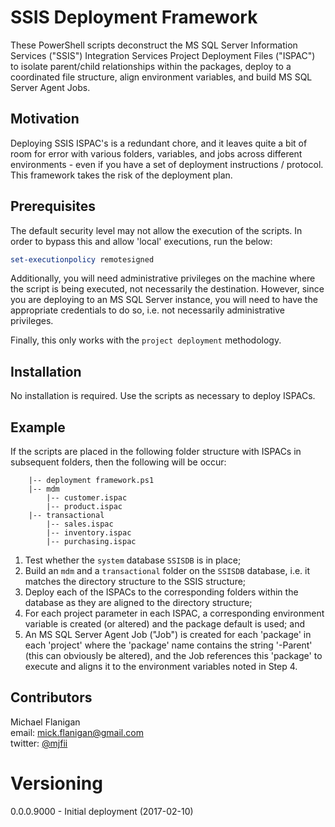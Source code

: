 # SSIS Deployment Framework

These PowerShell scripts deconstruct the MS SQL Server Information Services ("SSIS") Integration Services Project Deployment Files ("ISPAC") to isolate parent/child relationships within the packages, deploy to a coordinated file structure, align environment variables, and build MS SQL Server Agent Jobs.

## Motivation

Deploying SSIS ISPAC's is a redundant chore, and it leaves quite a bit of room for error with various folders, variables, and jobs across different environments - even if you have a set of deployment instructions / protocol.  This framework takes the risk of the deployment plan.

## Prerequisites

The default security level may not allow the execution of the scripts.  In order to bypass this and allow 'local' executions, run the below:

```PowerShell
set-executionpolicy remotesigned
```

Additionally, you will need administrative privileges on the machine where the script is being executed, not necessarily the destination.  However, since you are deploying to an MS SQL Server instance, you will need to have the appropriate credentials to do so, i.e. not necessarily administrative privileges.

Finally, this only works with the `project deployment` methodology.

## Installation

No installation is required.  Use the scripts as necessary to deploy ISPACs.

## Example

If the scripts are placed in the following folder structure with ISPACs in subsequent folders, then the following will be occur:

```
    |-- deployment framework.ps1
    |-- mdm
        |-- customer.ispac
        |-- product.ispac
    |-- transactional
        |-- sales.ispac
        |-- inventory.ispac
        |-- purchasing.ispac
```

1. Test whether the `system` database `SSISDB` is in place;
2. Build an `mdm` and a `transactional` folder on the `SSISDB` database, i.e. it matches the directory structure to the SSIS structure;
3. Deploy each of the ISPACs to the corresponding folders within the database as they are aligned to the directory structure;
4. For each project parameter in each ISPAC, a corresponding environment variable is created (or altered) and the package default is used; and
5. An MS SQL Server Agent Job ("Job") is created for each 'package' in each 'project' where the 'package' name contains the string '-Parent' (this can obviously be altered), and the Job references this 'package' to execute and aligns it to the environment variables noted in Step 4.

## Contributors

Michael Flanigan  
email: [mick.flanigan@gmail.com](mick.flanigan@gmail.com)  
twitter: [@mjfii](https://twitter.com/mjfii)  

# Versioning

0.0.0.9000 - Initial deployment (2017-02-10)
